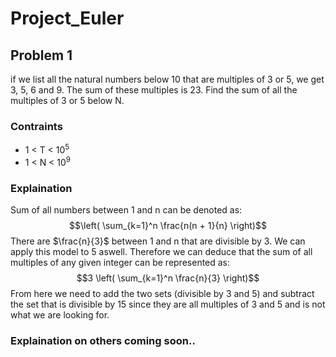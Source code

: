# Project_Euler

## Problem 1
if we list all the natural numbers below 10 that are multiples of 3 or 5, we get 3, 5, 6 and 9. The sum of these multiples is 23.
Find the sum of all the multiples of 3 or 5 below N.

### Contraints
- 1 < T < $10^5$
- 1 < N < $10^9$

### Explaination
Sum of all numbers between 1 and n can be denoted as:
$$\left( \sum_{k=1}^n \frac{n(n + 1}{n} \right)$$
There are $\frac{n}{3}$ between 1 and n that are divisible by 3. We can apply this model to 5 aswell. Therefore we can deduce that the sum of all multiples of any given integer can be represented as:
$$3  \left( \sum_{k=1}^n \frac{n}{3} \right)$$
From here we need to add the two sets (divisible by 3 and 5) and subtract the set that is divisible by 15 since they are all multiples of 3 and 5 and is not what we are looking for.
  
### Explaination on others coming soon..
